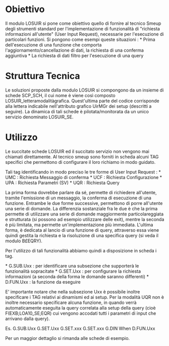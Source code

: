 # Obiettivo
Il modulo LOSUIR si pone come obiettivo quello di fornire al tecnico Smeup degli strumenti standard per l'implementazione di funzionalità di "richiesta informazioni all'utente" (User Input Request), necessarie per l'esecuzione di particolari funzioni. Si pongono come esempi queste situazioni : 
\* Prima dell'esecuzione di una funzione che comporta l'aggiornamento/cancellazione di dati, la richiesta di una conferma aggiuntiva
\* La richiesta di dati filtro per l'esecuzione di una query

# Struttura Tecnica
Le soluzioni proposte dalla modulo LOSUIR si compongono da un insieme di schede SCP_SCH, il cui nome è viene così composto LOSUIR_letteramodalitàgrafica. Quest'ultima parte del codice corrisponde alla lettera indicabile nell'attributo grafico UirMGr dei setup (descritti a seguire).
La dinamica di tali schede è pilotata/monitorata da un unico servizio denominato LOSUIR_SE.

# Utilizzo
Le succitate schede LOSUIR ed il succitato servizio non vengono mai chiamati direttamente. Al tecnico smeup sono forniti in scheda alcuni TAG specifici che permettono di configurare il loro richiamo in modo guidato.

Tali tag identificando in modo preciso le tre forme di User Input Request : 
\* UMC :  Richiesta Messaggio di conferma
\* UCF :  Richiesta Configurazione
\* UPA :  Richiesta Parametri (SV)
\* UQR :  Richiesta Query

La prima forma dovrebbe parlare da sé, permette di richiedere all'utente, tramite l'emissione di un messaggio, la conferma di esecuzione di una funzione.
Entrambe le due forme successive, permettono di porre all'utente una serie di domande. La differenzia sostanziale fra le due è che la prima permette di utilizzare una serie di domande maggiormente particolareggiata e strutturata (si possono ad esempio utilizzare delle exit), mentre la seconda è più limitata, ma permette un'implementazione più immediata.
L'ultima forma, è dedicata al lancio di una funzione di query, attraverso essa viene quindi gestita la richiesta e la risoluzione di una specifica query (si veda il modulo B£EQRY).

Per l'utilizzo di tali funzionalità abbiamo quindi a disposizione in scheda i tag.

\* G.SUB.Uxx  :  per identificare una subsezione che supporterà le funzionalità sopracitate
\* G.SET.Uxx  :  per configurare la richiesta informazioni (a seconda della forma le domande saranno differenti)
\* D.FUN.Uxx :  la funzione da eseguire

E' importante notare che nella subsezione Uxx è possibile inoltre specificare i TAG relativi ai dinamismi ed ai setup.
Per la modalità UQR non è inoltre necessario specificare alcuna funzione, in quando verrà automaticamente eseguita la query correlata alla setup della query (cioè F(EXB;LOA10_SE;EQR) cui vengono accodati tutti i parametri di input che arrivano dalla query).

Es.
G.SUB.Uxx
G.SET.Uxx
G.SET.xxx
G.SET.xxx
G.DIN When
D.FUN.Uxx

Per un maggior dettaglio si rimanda alle schede di esempio.

